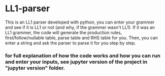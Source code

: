 # LL1-parser
This is an LL1 parser developed with python, you can enter your grammer and see if it is LL1 or not (and why, if the grammer wasn't LL1).
If it was an LL1 grammer, the code will generate the production rules, first/follow/nullable table, parse table and RHS table for you. Then,
you can enter a string and ask the parser to parse it for you step by step.

### for full explanation of how the code works and how you can run and enter your inputs, see jupyter version of the project in "jupyter version" folder.
